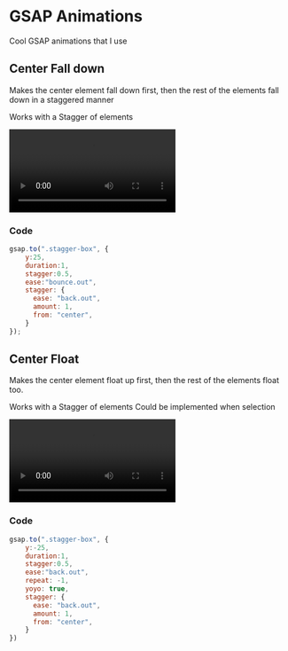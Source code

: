 # GSAP Animations
Cool GSAP animations that I use

## Center Fall down
Makes the center element fall down first, then the rest of the elements fall down in a staggered manner

Works with a Stagger of elements


<video controls src="src\videos\center_fall_down.mp4" title="Center Fall down"></video>

### Code
```javascript
gsap.to(".stagger-box", {
    y:25,
    duration:1,
    stagger:0.5,
    ease:"bounce.out",
    stagger: {
      ease: "back.out",
      amount: 1,
      from: "center",
    }
});

```
## Center Float
Makes the center element float up first, then the rest of the elements float too.

Works with a Stagger of elements
Could be implemented when selection

<video controls src="src\videos\center_float.mp4" title="Center Float"></video>

### Code
```javascript
gsap.to(".stagger-box", {
    y:-25,
    duration:1,
    stagger:0.5,
    ease:"back.out",
    repeat: -1,
    yoyo: true,
    stagger: {
      ease: "back.out",
      amount: 1,
      from: "center",
    }
})
```